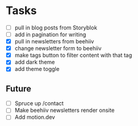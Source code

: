 # Tasks

- [ ] pull in blog posts from Storyblok
- [ ] add in pagination for writing
- [x] pull in newsletters from beehiiv
- [x] change newsletter form to beehiiv
- [x] make tags button to filter content with that tag
- [x] add dark theme
- [x] add theme toggle

## Future

- [ ] Spruce up /contact
- [ ] Make beehiiv newsletters render onsite
- [ ] Add motion.dev
